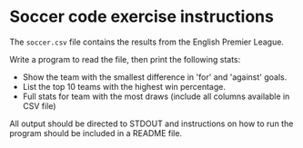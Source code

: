 Soccer code exercise instructions
===

The `soccer.csv` file contains the results from the English Premier League.

Write a program to read the file, then print the following stats:

- Show the team with the smallest difference in 'for' and 'against' goals.
- List the top 10 teams with the highest win percentage.
- Full stats for team with the most draws (include all columns available in CSV file)

All output should be directed to STDOUT and instructions on how to run the program should be included in a README file.
